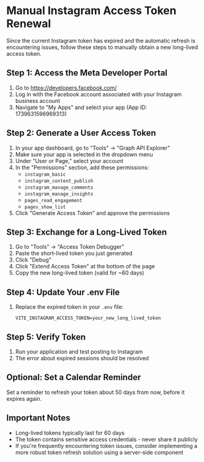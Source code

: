 # Manual Instagram Access Token Renewal

Since the current Instagram token has expired and the automatic refresh is encountering issues, follow these steps to manually obtain a new long-lived access token.

## Step 1: Access the Meta Developer Portal

1. Go to https://developers.facebook.com/
2. Log in with the Facebook account associated with your Instagram business account
3. Navigate to "My Apps" and select your app (App ID: 1739631596969313)

## Step 2: Generate a User Access Token

1. In your app dashboard, go to "Tools" → "Graph API Explorer"
2. Make sure your app is selected in the dropdown menu
3. Under "User or Page," select your account
4. In the "Permissions" section, add these permissions:
   - `instagram_basic`
   - `instagram_content_publish`
   - `instagram_manage_comments`
   - `instagram_manage_insights`
   - `pages_read_engagement`
   - `pages_show_list`
5. Click "Generate Access Token" and approve the permissions

## Step 3: Exchange for a Long-Lived Token

1. Go to "Tools" → "Access Token Debugger"
2. Paste the short-lived token you just generated
3. Click "Debug"
4. Click "Extend Access Token" at the bottom of the page
5. Copy the new long-lived token (valid for ~60 days)

## Step 4: Update Your .env File

1. Replace the expired token in your `.env` file:
   ```
   VITE_INSTAGRAM_ACCESS_TOKEN=your_new_long_lived_token
   ```

## Step 5: Verify Token

1. Run your application and test posting to Instagram
2. The error about expired sessions should be resolved

## Optional: Set a Calendar Reminder

Set a reminder to refresh your token about 50 days from now, before it expires again.

## Important Notes

- Long-lived tokens typically last for 60 days
- The token contains sensitive access credentials - never share it publicly
- If you're frequently encountering token issues, consider implementing a more robust token refresh solution using a server-side component